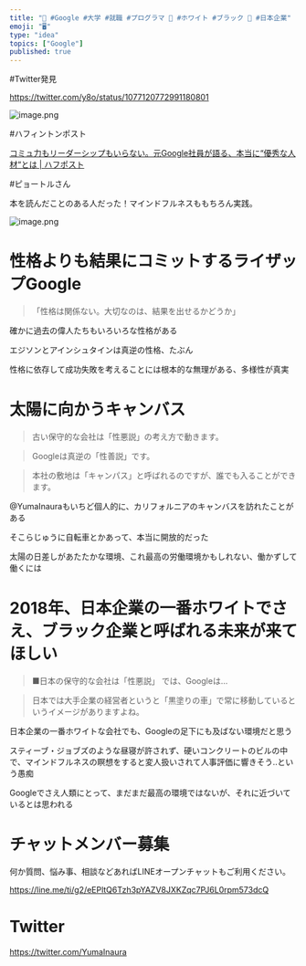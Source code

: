 ```yaml
---
title: "🎒 #Google #大学 #就職 #プログラマ 🐼 #ホワイト #ブラック 🏢 #日本企業"
emoji: "🖥"
type: "idea"
topics: ["Google"]
published: true
---
```


#Twitter発見

https://twitter.com/y8o/status/1077120772991180801


![image.png](https://qiita-image-store.s3.amazonaws.com/0/89618/45cc817e-e020-39fa-5911-fab7795cd387.png)

#ハフィントンポスト

[コミュ力もリーダーシップもいらない。元Google社員が語る、本当に“優秀な人材“とは | ハフポスト](https://www.huffingtonpost.jp/2018/01/16/piotr_a_23334437/)

#ピョートルさん

本を読んだことのある人だった！マインドフルネスももちろん実践。

![image.png](https://qiita-image-store.s3.amazonaws.com/0/89618/24cab66f-572a-ef76-0944-157802822167.png)

# 性格よりも結果にコミットするライザップGoogle

>「性格は関係ない。大切なのは、結果を出せるかどうか」

確かに過去の偉人たちもいろいろな性格がある

エジソンとアインシュタインは真逆の性格、たぶん

性格に依存して成功失敗を考えることには根本的な無理がある、多様性が真実


# 太陽に向かうキャンバス

>古い保守的な会社は「性悪説」の考え方で動きます。

>Googleは真逆の「性善説」です。

>本社の敷地は「キャンパス」と呼ばれるのですが、誰でも入ることができます。

@YumaInauraもいちど個人的に、カリフォルニアのキャンバスを訪れたことがある

そこらじゅうに自転車とかあって、本当に開放的だった

太陽の日差しがあたたかな環境、これ最高の労働環境かもしれない、働かずして働くには

# 2018年、日本企業の一番ホワイトでさえ、ブラック企業と呼ばれる未来が来てほしい


>■日本の保守的な会社は「性悪説」 では、Googleは...

>日本では大手企業の経営者というと「黒塗りの車」で常に移動しているというイメージがありますよね。


日本企業の一番ホワイトな会社でも、Googleの足下にも及ばない環境だと思う

スティーブ・ジョブズのような昼寝が許されず、硬いコンクリートのビルの中で、マインドフルネスの瞑想をすると変人扱いされて人事評価に響きそう‥という愚痴

Googleでさえ人類にとって、まだまだ最高の環境ではないが、それに近づいているとは思われる










<!-- Update From Qiita API -->

# チャットメンバー募集


何か質問、悩み事、相談などあればLINEオープンチャットもご利用ください。

https://line.me/ti/g2/eEPltQ6Tzh3pYAZV8JXKZqc7PJ6L0rpm573dcQ





# Twitter


https://twitter.com/YumaInaura


<!-- Update From Qiita API -->


